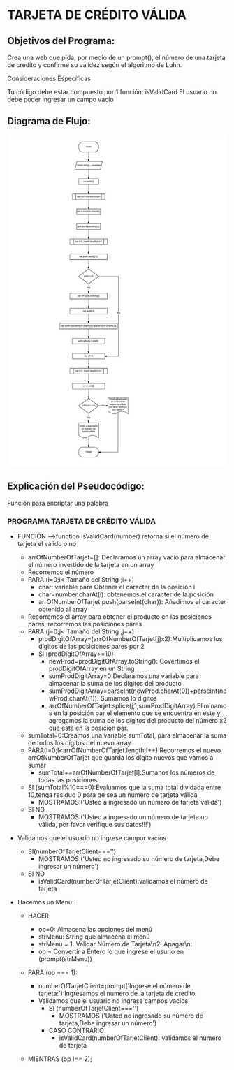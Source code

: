 # TARJETA DE CRÉDITO VÁLIDA

## Objetivos del Programa:
<p> Crea una web que pida, por medio de un prompt(), el número de una tarjeta de crédito y
confirme su validez según el algoritmo de Luhn.</p>
<p>Consideraciones Específicas</p>

<p>Tu código debe estar compuesto por 1 función: isValidCard
El usuario no debe poder ingresar un campo vacío</p>

## Diagrama de Flujo:
![Diagrama de Flujo Tarjeta de Crédito Válida](/assets/docs/TarjetadeCreditoValida.jpeg "Diagrama de Flujo Tarjeta de Crédito Válida")

## Explicación del Pseudocódigo:
<p>Función para encriptar una palabra</p>

### PROGRAMA TARJETA DE CRÉDITO VÁLIDA
* FUNCIÓN -->function isValidCard(number) retorna si el número de tarjeta el válido o no
  - arrOfNumberOfTarjet=[]: Declaramos un array vacío para almacenar el número invertido de la tarjeta en un array
  - Recorremos el número
  - PARA (i=0;i< Tamaño del String ;i++)
    - char: variable para Obtener el caracter de la posición i
    - char=number.charAt(i): obtenemos el caracter de la posición
    - arrOfNumberOfTarjet.push(parseInt(char)): Añadimos el caracter obtenido al array
  - Recorremos el array para obtener el producto en las posiciones pares, recorremos las posiciones pares
  - PARA (j=0;j< Tamaño del String ;j++)
    - prodDigitOfArray=(arrOfNumberOfTarjet[j]x2):Multiplicamos los dígitos de las posiciones pares por 2
    - SI (prodDigitOfArray>=10)
      - newProd=prodDigitOfArray.toString(): Covertimos el prodDigitOfArray en un String
      - sumProdDigitArray=0:Declaramos una variable para almacenar la suma de los digitos del producto
      - sumProdDigitArray=parseInt(newProd.charAt(0))+parseInt(newProd.charAt(1)):
    Sumamos lo dígitos
      - arrOfNumberOfTarjet.splice(j,1,sumProdDigitArray):Eliminamos en la posición par el elemento que se encuentra en este y agregamos la suma de los dígitos del producto del número x2 que esta en la posición par.
   - sumTotal=0:Creamos una variable sumTotal, para almacenar la suma de todos los dígitos del nuevo array
   - PARA(l=0;l<arrOfNumberOfTarjet.length;l++):Recorremos el nuevo arrOfNumberOfTarjet que guarda los dígito nuevos que vamos a sumar
      - sumTotal+=arrOfNumberOfTarjet[l]:Sumanos los números de  todas las posiciones
   - SI (sumTotal%10===0):Evaluamos que la suma total dividada entre 10,tenga residuo 0 para qe sea un número de tarjeta válida
      - MOSTRAMOS:('Usted a ingresado un número de tarjeta válida')
   - SI NO
      - MOSTRAMOS:('Usted a ingresado un número de tarjeta no válida, por favor verifique sus datos!!!')

* Validamos que el usuario no ingrese campor vacíos
  - SI(numberOfTarjetClient===''):
     - MOSTRAMOS:('Usted no ingresado su número de tarjeta,Debe ingresar un número')
  - SI NO
     - isValidCard(numberOfTarjetClient):validamos el número de tarjeta


* Hacemos un Menú:
  - HACER
     - op=0: Almacena las opciones del menú
     - strMenu: String que almacena el menú
     - strMenu = 1. Validar Número de Tarjeta\n2. Apagar\n:
    - op = Convertir a Entero lo que ingrese el usurio en (prompt(strMenu))

  - PARA (op === 1):
      - numberOfTarjetClient=prompt('Ingrese el número de tarjeta:'):Ingresamos el numero de la tarjeta de credito
      - Validamos que el usuario no ingrese campos vacíos
        - SI (numberOfTarjetClient==='')
          - MOSTRAMOS ('Usted no ingresado su número de tarjeta,Debe ingresar un número')
        - CASO CONTRARIO
          - isValidCard(numberOfTarjetClient): validamos el número de tarjeta
  - MIENTRAS (op !== 2);
